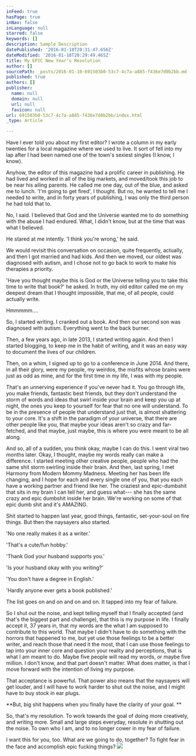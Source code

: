 ```yaml
---
inFeed: true
hasPage: true
inNav: false
inLanguage: null
starred: false
keywords: []
description: Sample Description
datePublished: '2016-01-10T20:31:47.656Z'
dateModified: '2016-01-10T20:29:49.465Z'
title: My EPIC New Year’s Resolution
author: []
sourcePath: _posts/2016-01-10-691503b0-53c7-4c7a-a885-f436e7d0b2bb.md
published: true
authors: []
publisher:
  name: null
  domain: null
  url: null
  favicon: null
url: 691503b0-53c7-4c7a-a885-f436e7d0b2bb/index.html
_type: Article

---
```

Have I ever told you about my first editor? I wrote a column in my early twenties for a local magazine where we used to live. It sort of fell into my lap after I had been named one of the town's sexiest singles (I know, I know). 

Anyhow, the editor of this magazine had a prolific career in publishing. He had lived and worked in all of the big markets, and moved/took this job to be near his ailing parents. He called me one day, out of the blue, and asked me to lunch. 'I'm going to get fired', I thought. But no, he wanted to tell me I needed to write, and in forty years of publishing, I was only the third person he had told that to. 

No, I said. I believed that God and the Universe wanted me to do something with the abuse I had endured. What, I didn't know, but at the time that was what I believed. 

He stared at me intently. 'I think you're wrong,' he said. 

We would revisit this conversation on occasion, quite frequently, actually, and then I got married and had kids. And then we moved, our oldest was diagnosed with autism, and I chose not to go back to work to make his therapies a priority. 

'Have you thought maybe this is God or the Universe telling you to take this time to write that book?' he asked. In truth, my old editor called me on my deepest dream that I thought impossible, that me, of all people, could actually write. 

Hmmmmm.... 

So, I started writing. I cranked out a book. And then our second son was diagnosed with autism. Everything went to the back burner. 

Then, a few years ago, in late 2013, I started writing again. And then I started blogging, to keep me in the habit of writing, and it was an easy way to document the lives of our children. 

Then, on a whim, I signed up to go to a conference in June 2014\. And there, in all their glory, were my people, my weirdos, the misfits whose brains were just as odd as mine, and for the first time in my life, I was with my people. 

That's an unnerving experience if you've never had it. You go through life, you make friends, fantastic best friends, but they don't understand the storm of words and ideas that swirl inside your brain and keep you up at night, the ones you keep to yourself for fear that no one will understand. To be in the presence of people that understand just that, is almost shattering to your core. It's a shift in the paradigm of your universe, that there are other people like you, that maybe your ideas aren't so crazy and far-fetched, and that maybe, just maybe, this is where you were meant to be all along. 

And so, all of a sudden, you think okay, maybe I can do this. I went viral two months later. Okay, I thought, maybe my words really can make a difference. I started meeting other creative people, people who had the same shit storm swirling inside their brain. And then, last spring, I met Harmony from Modern Mommy Madness. Meeting her has been life changing, and I hope for each and every single one of you, that you each have a working partner and friend like her. The craziest and epic-dumbshit that sits in my brain I can tell her, and guess what--- she has the same crazy and epic dumbshit inside her brain. We're working on some of that epic dumb shit and it's AMAZING. 

Shit started to happen last year, good things, fantastic, set-your-soul on fire things. But then the naysayers also started. 

'No one really makes it as a writer.' 

'That's a cute/fun hobby.' 

'Thank God your husband supports you.' 

'Is your husband okay with you writing?' 

'You don't have a degree in English.' 

'Hardly anyone ever gets a book published.' 

The list goes on and on and on and on. It tapped into my fear of failure. 

So I shut out the noise, and kept telling myself that I finally accepted (and that's the biggest part and challenge), that this is my purpose in life. I finally accept it, 37 years in, that my words are the what I am supposed to contribute to this world. That maybe I didn't have to do something with the horrors that happened to me, but yet use those feelings to be a better writer, and reach those that need it the most, that I can use those feelings to tap into your inner core and question your reality and perceptions, that is what I am meant to do. Maybe five people will read my words, or maybe five million. I don't know, and that part doesn't matter. What does matter, is that I move forward with the intention of living my purpose.

That acceptance is powerful. That power also means that the naysayers will get louder, and I will have to work harder to shut out the noise, and I might have to buy stock in ear plugs. 

**But, big shit happens when you finally have the clarity of your goal. **

So, that's my resolution. To work towards the goal of doing more creatively, and writing more. Small and large steps everyday, resolute in shutting out the noise. To own who I am, and to no longer cower in my fear of failure. 

I want this for you, too. What are we going to do, together? To fight fear in the face and accomplish epic fucking things?
![](https://the-grid-user-content.s3-us-west-2.amazonaws.com/a6e25955-c8ea-49e2-a753-d546a1584d76.jpg)